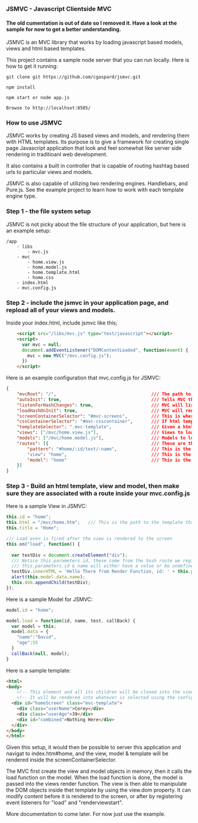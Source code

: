 ### JSMVC - Javascript Clientside MVC

#### The old cumentation is out of date so I removed it.  Have a look at the sample for now to get a better understanding.

JSMVC is an MVC library that works by loading javascript based models, views and html based templates.

This project contains a sample node server that you can run locally.  Here is how to get it running:

```
git clone git https://github.com/cgaspard/jsmvc.git

npm install

npm start or node app.js

Browse to http://localhsot:8585/
```

### How to use JSMVC

JSMVC works by creating JS based views and models, and rendering them with HTML templates.  Its purpose is to give a framework for creating single page Javascript application that look and feel somewhat like server side rendering in traditioanl web development.  

It also contains a built in controller that is capable of routing hashtag based urls to particular views and models.

JSMVC is also capable of utilizing two rendering engines.   Handlebars, and Pure.js.   See the example project to learn how to work with each template engine type.

### Step 1 - the file system setup

JSMVC is not picky about the file structure of your application, but here is an example setup:

```
/app
    - libs
        - mvc.js
    - mvc
        - home.view.js
        - home.model.js
        - home.template.html
        - home.css
    - index.html
    - mvc.config.js
```
### Step 2 - include the jsmvc in your application page, and repload all of your views and models.

Inside your index.html, include jsmvc like this;

```html
    <script src="/libs/mvc.js" type="text/javascript"></script>
    <script>
      var mvc = null;
      document.addEventListener("DOMContentLoaded", function(event) {
        mvc = new MVC("/mvc.config.js");
      })
    </script>
```

Here is an example configuration that mvc.config.js for JSMVC:

```json
{
    "mvcRoot": "/",                                    /// The path to the root of the web applications
    "autoInit": true,                                  /// Tells MVC that you want it to preload views, models and templates into memory
    "listenForHashChanges": true,                      /// MVC will liseten for hash changes in the URL and change the view / model that is associated in the routes.
    "loadHashOnInit": true,                            /// MVC will render the first hash on DOMContentComplete
    "screenContainerSelector": "#mvc-screens",         /// This is where MVC will display the rendered view / template
    "cssContainerSelector": "#mvc-csscontainer",       /// If html templates contain CSS tags, they will be loaded into the DOM inside this object
    "templateSelector": ".mvc-template",               /// Given a html page, this points to the content that will be put into the view
    "views": ["/mvc/home.view.js"],                    /// Views to load
    "models": ["/mvc/home.model.js"],                  /// Models to load
    "routes": [{                                       /// These are the routes the the controller will register
        "pattern": "#home/:id/test/:name",             /// This is the hash pattern that will cause the view to render, the :id & :name can be used in the view code.   See example below.
        "view": "home",                                /// This is the view ID that will be loaded
        "model": "home"                                /// This is the model ID that will be loaded
    }]
}
```

### Step 3 - Build an html template, view and model, then make sure they are associated with a route inside your mvc.config.js

Here is a sample View in JSMVC:

```javascript
this.id = "home";
this.html = "/mvc/home.htm";   /// This is the path to the template that this view will use.
this.title = "Home";

/// Load even is fired after the view is rendered to the screen
this.on("load", function() {
  
  var testDiv = document.createElement("div");
  /// Notice this.parameters.id, these come from the hash route we registered "#home/:id/test/:name"
  /// this.parameters.id & name will either have a value or be undefined.
  testDiv.innerHTML = 'Hello There from Render Function, id: ' + this.parameters.id + ' name:' + this.parameters.name;
  alert(this.model.data.name);
  this.dom.appendChild(testDiv);
});
```

Here is a sample Model for JSMVC:

```javascript
model.id = "home";

model.load = function(id, name, test, callBack) {
  var model = this;
  model.data = {
    "name":"David",
    "age":55
  }
  callBack(null, model);
}
```

Here is a sample template:

```html
<html>
<body>
    <!-- This element and all its children will be cloned into the view.dom property -->
    <!-- It will be rendered into whatever is selected using the configuration property screenContainerSelector -->
  <div id="homeScreen" class="mvc-template"> 
    <div class="userName">Corey</div>
    <div class="userAge">39</div>
    <div id="combined">Nothing Here</div>
  </div>
</body>
</html>

```

Given this setup, it would then be possible to server this application and navigat to index.htm#home, and the view, model & template will be rendered inside the screenContainerSelector.

The MVC first create the view and model objects in memory, then it calls the load function on the model.  When the load function is done, the model is passed into the views render function.   The view is then able to manipulate the DOM objects inside thet template by using the view.dom property.    It can modify content before it is rendered to the screen, or after by registering event listeners for "load" and "renderviewstart".

More documentation to come later.   For now just use the example.